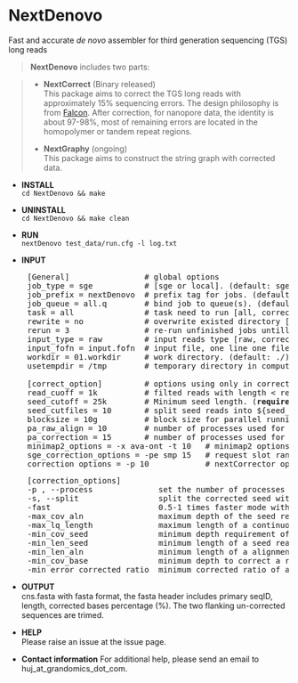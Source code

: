 # NextDenovo
Fast and accurate *de novo* assembler for third generation sequencing (TGS) long reads

> **NextDenovo** includes two parts:

> * **NextCorrect**  (Binary released)   
>   This package aims to correct the TGS long reads with approximately 15% sequencing errors. The design philosophy is from [Falcon](https://github.com/PacificBiosciences/FALCON). After correction, for nanopore data, the identity is about 97-98%, most of remaining errors are located in the homopolymer or tandem repeat regions.
>
> * **NextGraphy**   (ongoing)    
>      This package aims to construct the string graph with corrected data. 

* **INSTALL**  
`cd NextDenovo && make`

* **UNINSTALL**  
`cd NextDenovo && make clean`

* **RUN**  
`nextDenovo test_data/run.cfg -l log.txt`

* **INPUT** 

<pre>
	[General]                # global options
	job_type = sge           # [sge or local]. (default: sge)
	job_prefix = nextDenovo  # prefix tag for jobs. (default: nextDenovo)
	job_queue = all.q        # bind job to queue(s). (default: all.q)
	task = all               # task need to run [all, correct or graph]. (default: all)
	rewrite = no             # overwrite existed directory [yes, no]. (default: no)
	rerun = 3                # re-run unfinished jobs untill finished or reached ${rerun} loops, 0=no. (default: 3)
	input_type = raw         # input reads type [raw, corrected]. (default: raw)
	input_fofn = input.fofn  # input file, one line one file. (<b>required</b>)
	workdir = 01.workdir     # work directory. (default: ./)
	usetempdir = /tmp        # temporary directory in compute nodes to avoid high IO wait. (default: no)

	[correct_option]         # options using only in corrected step.
	read_cuoff = 1k          # filted reads with length < read_cuoff. (default: 1k)
	seed_cutoff = 25k        # Minimum seed length. (<b>required</b>)
	seed_cutfiles = 10       # split seed reads into ${seed_cutfiles} subfiles. (default: ${pa_correction})
	blocksize = 10g          # block size for parallel running. (default: 10g)
	pa_raw_align = 10        # number of processes used for aligning. (default: 10)
	pa_correction = 15       # number of processes used for correcting. (default: 15)
	minimap2_options = -x ava-ont -t 10   # minimap2 options, used to set PacBio/Nanopore read overlap (<b>required</b>)
	sge_correction_options = -pe smp 15   # request slot range for parallel jobs. (default: -pe smp 15)
	correction_options = -p 10            # nextCorrector options, see below. (default: -p 10)
</pre>

<pre>
	[correction_options]
	-p , --process              set the number of processes used for correcting. (default: 10)
	-s, --split                 split the corrected seed with un-corrected regions. (default: False)
	-fast                       0.5-1 times faster mode with a little less accuracy. (default: False)
	-max_cov_aln                maximum depth of the seed read, only use reads up to the MAX_COV_ALN average depth ranked by alignment length. (default: 130)
	-max_lq_length              maximum length of a continuous low quality region in a corrected seed. (default: auto [pb/1k, ont/10k])
	-min_cov_seed               minimum depth requirement of the seed read. (default: 10)
	-min_len_seed               minimum length of a seed read. (default: 10000)
	-min_len_aln                minimum length of a alignment used to correct. (default: 500)
	-min_cov_base               minimum depth to correct a raw base. (default: 4)
	-min_error_corrected_ratio  minimum corrected ratio of a corrected seed. (default: 0.8)
</pre>

* **OUTPUT**    
cns.fasta with fasta format, the fasta header includes primary seqID, length, corrected bases percentage (%). The two flanking un-corrected sequences are trimed.

* **HELP**   
Please raise an issue at the issue page.

* **Contact information**
For additional help, please send an email to huj_at_grandomics_dot_com.
